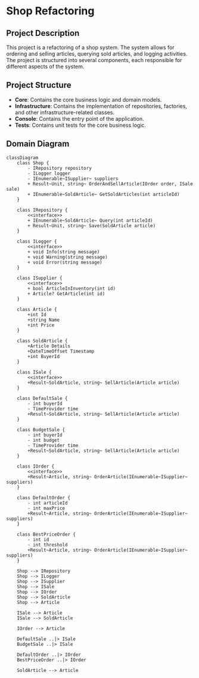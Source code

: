 # Shop Refactoring

## Project Description

This project is a refactoring of a shop system. The system allows for ordering and selling articles, querying sold
articles, and logging activities. The project is structured into several components, each responsible for different
aspects of the system.

## Project Structure

- **Core**: Contains the core business logic and domain models.
- **Infrastructure**: Contains the implementation of repositories, factories, and other infrastructure-related classes.
- **Console**: Contains the entry point of the application.
- **Tests**: Contains unit tests for the core business logic.

## Domain Diagram

```mermaid
classDiagram
    class Shop {
        - IRepository repository
        - ILogger logger
        - IEnumerable~ISupplier~ suppliers
        + Result~Unit, string~ OrderAndSellArticle(IOrder order, ISale sale)
        + IEnumerable~SoldArticle~ GetSoldArticles(int articleId)
    }

    class IRepository {
        <<interface>>
        + IEnumerable~SoldArticle~ Query(int articleId) 
        + Result~Unit, string~ Save(SoldArticle article)
    }

    class ILogger {
        <<interface>>
        + void Info(string message)
        + void Warning(string message)
        + void Error(string message)
    }

    class ISupplier {
        <<interface>>
        + bool ArticleInInventory(int id)
        + Article? GetArticle(int id)
    }
    
    class Article {
        +int Id
        +string Name
        +int Price
    }

    class SoldArticle {
        +Article Details
        +DateTimeOffset Timestamp
        +int BuyerId
    }

    class ISale {
        <<interface>>
        +Result~SoldArticle, string~ SellArticle(Article article)
    }

    class DefaultSale {
        - int buyerId
        - TimeProvider time
        +Result~SoldArticle, string~ SellArticle(Article article)
    }

    class BudgetSale {
        - int buyerId
        - int budget
        - TimeProvider time
        +Result~SoldArticle, string~ SellArticle(Article article)
    }

    class IOrder {
        <<interface>>
        +Result~Article, string~ OrderArticle(IEnumerable~ISupplier~ suppliers)
    }

    class DefaultOrder {
        - int articleId
        - int maxPrice
        +Result~Article, string~ OrderArticle(IEnumerable~ISupplier~ suppliers)
    }

    class BestPriceOrder {
        - int id
        - int threshold
        +Result~Article, string~ OrderArticle(IEnumerable~ISupplier~ suppliers)
    }
    
    Shop --> IRepository
    Shop --> ILogger
    Shop --> ISupplier
    Shop --> ISale
    Shop --> IOrder
    Shop --> SoldArticle
    Shop --> Article
    
    ISale --> Article
    ISale --> SoldArticle
    
    IOrder --> Article

    DefaultSale ..|> ISale
    BudgetSale ..|> ISale

    DefaultOrder ..|> IOrder
    BestPriceOrder ..|> IOrder

    SoldArticle --> Article
